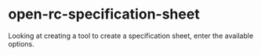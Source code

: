 # open-rc-specification-sheet
Looking at creating a tool to create a specification sheet, enter the available options.
